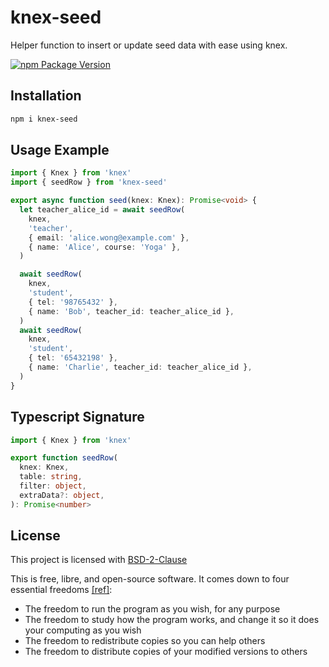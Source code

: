 # knex-seed

Helper function to insert or update seed data with ease using knex.

[![npm Package Version](https://img.shields.io/npm/v/knex-seed)](https://www.npmjs.com/package/knex-seed)

## Installation

```bash
npm i knex-seed
```

## Usage Example

```typescript
import { Knex } from 'knex'
import { seedRow } from 'knex-seed'

export async function seed(knex: Knex): Promise<void> {
  let teacher_alice_id = await seedRow(
    knex,
    'teacher',
    { email: 'alice.wong@example.com' },
    { name: 'Alice', course: 'Yoga' },
  )

  await seedRow(
    knex,
    'student',
    { tel: '98765432' },
    { name: 'Bob', teacher_id: teacher_alice_id },
  )
  await seedRow(
    knex,
    'student',
    { tel: '65432198' },
    { name: 'Charlie', teacher_id: teacher_alice_id },
  )
}
```

## Typescript Signature

```typescript
import { Knex } from 'knex'

export function seedRow(
  knex: Knex,
  table: string,
  filter: object,
  extraData?: object,
): Promise<number>
```

## License

This project is licensed with [BSD-2-Clause](./LICENSE)

This is free, libre, and open-source software. It comes down to four essential freedoms [[ref]](https://seirdy.one/2021/01/27/whatsapp-and-the-domestication-of-users.html#fnref:2):

- The freedom to run the program as you wish, for any purpose
- The freedom to study how the program works, and change it so it does your computing as you wish
- The freedom to redistribute copies so you can help others
- The freedom to distribute copies of your modified versions to others
